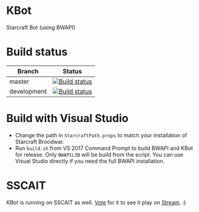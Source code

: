 # KBot
Starcraft Bot (using BWAPI)

# Build status

| Branch      | Status                                         |
| ----------- | ---------------------------------------------- |
| master      | [![Build status][master badge]][vs build]      |
| development | [![Build status][development badge]][vs build] |

[vs build]: https://kruecke.visualstudio.com/KBot
[master badge]: https://kruecke.visualstudio.com/_apis/public/build/definitions/30f6aa6a-33ee-4633-a315-57f354033160/1/badge
[development badge]: https://kruecke.visualstudio.com/_apis/public/build/definitions/30f6aa6a-33ee-4633-a315-57f354033160/2/badge

# Build with Visual Studio
- Change the path in `StarcraftPath.props` to match your installation of Starcraft Broodwar.
- Run `build.sh` from VS 2017 Command Prompt to build BWAPI and KBot for release. Only `BWAPILIB` will be build from the script. You can use Visual Studio directly if you need the full BWAPI installation.

# SSCAIT
KBot is running on SSCAIT as well. [Vote](http://sscaitournament.com/index.php?action=voteForPlayers&botId=384) for it to see it play on [Stream](https://www.twitch.tv/sscait). :)
